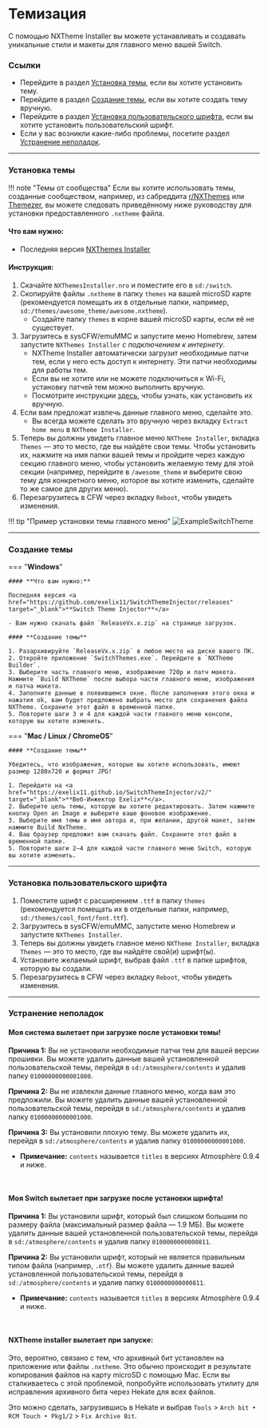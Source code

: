 # Темизация

С помощью NXTheme Installer вы можете устанавливать и создавать уникальные стили и макеты для главного меню вашей Switch.

### **Ссылки**

- Перейдите в раздел [Установка темы](#installing-a-theme), если вы хотите установить тему.
- Перейдите в раздел [Создание темы](#making-a-theme), если вы хотите создать тему вручную.
- Перейдите в раздел [Установка пользовательского шрифта](#installing-a-custom-font), если вы хотите установить пользовательский шрифт.
- Если у вас возникли какие-либо проблемы, посетите раздел [Устранение неполадок](#troubleshooting).

-----

### **Установка темы**

!!! note "Темы от сообщества"
    Если вы хотите использовать темы, созданные сообществом, например, из сабреддита <a href="https://www.reddit.com/r/NXThemes/" target="_blank">r/NXThemes</a> или [Themezer](https://themezer.net), вы можете следовать приведённому ниже руководству для установки предоставленного `.nxtheme` файла.

#### **Что вам нужно:**

- Последняя версия [NXThemes Installer](https://github.com/exelix11/SwitchThemeInjector/releases)

#### **Инструкция:**

1. Скачайте `NXThemesInstaller.nro` и поместите его в `sd:/switch`.
2. Скопируйте файлы `.nxtheme` в папку `themes` на вашей microSD карте (рекомендуется помещать их в отдельные папки, например, `sd:/themes/awesome_theme/awesome.nxtheme`).
    - Создайте папку `themes` в корне вашей microSD карты, если её не существует.
3. Загрузитесь в sysCFW/emuMMC и запустите меню Homebrew, затем запустите `NXThemes Installer` *с подключением к интернету*.
    - NXTheme Installer автоматически загрузит необходимые патчи тем, если у него есть доступ к интернету. Эти патчи необходимы для работы тем.
    - Если вы не хотите или не можете подключиться к Wi-Fi, установку патчей тем можно выполнить вручную.
    - Посмотрите инструкции [здесь](https://github.com/exelix11/theme-patches#if-you-dont-want-to-connect-your-console-to-the-internet), чтобы узнать, как установить их вручную.
4. Если вам предложат извлечь данные главного меню, сделайте это.
    - Вы всегда можете сделать это вручную через вкладку `Extract home menu` в `NXTheme Installer`.
5. Теперь вы должны увидеть главное меню `NXTheme Installer`, вкладка `Themes` — это то место, где вы найдёте свои темы. Чтобы установить их, нажмите на имя папки вашей темы и пройдите через каждую секцию главного меню, чтобы установить желаемую тему для этой секции (например, перейдите в `/awesome_theme` и выберите свою тему для конкретного меню, которое вы хотите изменить, сделайте то же самое для других меню).
6. Перезагрузитесь в CFW через вкладку `Reboot`, чтобы увидеть изменения.

!!! tip "Пример установки темы главного меню"
    ![ExampleSwitchTheme](../extras/img/switch_theming.jpg)

-----

### **Создание темы**

=== "**Windows**"

    #### **Что вам нужно:**

    Последняя версия <a href="https://github.com/exelix11/SwitchThemeInjector/releases" target="_blank">**Switch Theme Injector**</a>

    - Вам нужно скачать файл `ReleaseVx.x.zip` на странице загрузок.

    #### **Создание темы**

    1. Разархивируйте `ReleaseVx.x.zip` в любое место на диске вашего ПК.
    2. Откройте приложение `SwitchThemes.exe`. Перейдите в `NXTheme Builder`.
    3. Выберите часть главного меню, изображение 720p и патч макета. Нажмите `Build NXTheme` после выбора части главного меню, изображения и патча макета.
    4. Заполните данные в появившемся окне. После заполнения этого окна и нажатия ok, вам будет предложено выбрать место для сохранения файла NXTheme. Сохраните этот файл в временной папке.
    5. Повторите шаги 3 и 4 для каждой части главного меню консоли, которую вы хотите изменить.

=== "**Mac / Linux / ChromeOS**"

    #### **Создание темы**

    Убедитесь, что изображения, которые вы хотите использовать, имеют размер 1280x720 и формат JPG!

    1. Перейдите на <a href="https://exelix11.github.io/SwitchThemeInjector/v2/" target="_blank">**Веб-Инжектор Exelix**</a>.
    2. Выберите цель темы, которую вы хотите редактировать. Затем нажмите кнопку Open an Image и выберите ваше фоновое изображение.
    3. Выберите имя темы и имя автора и, при желании, другой макет, затем нажмите Build NxTheme.
    4. Ваш браузер предложит вам скачать файл. Сохраните этот файл в временной папке.
    5. Повторите шаги 2–4 для каждой части главного меню Switch, которую вы хотите изменить.

-----

### **Установка пользовательского шрифта**

1. Поместите шрифт с расширением `.ttf` в папку `themes` (рекомендуется помещать их в отдельные папки, например, `sd:/themes/cool_font/font.ttf`).
2. Загрузитесь в sysCFW/emuMMC, запустите меню Homebrew и запустите `NXThemes Installer`.
3. Теперь вы должны увидеть главное меню `NXTheme Installer`, вкладка `Themes` — это то место, где вы найдёте свой(и) шрифт(ы).
4. Установите желаемый шрифт, выбрав файл `.ttf` в папке шрифтов, которую вы создали.
5. Перезагрузитесь в CFW через вкладку `Reboot`, чтобы увидеть изменения.

-----

### **Устранение неполадок**

#### **Моя система вылетает при загрузке после установки темы!**

**Причина 1:** Вы не установили необходимые патчи тем для вашей версии прошивки. Вы можете удалить данные вашей установленной пользовательской темы, перейдя в `sd:/atmosphere/contents` и удалив папку `01000000000001000`.

**Причина 2:** Вы не извлекли данные главного меню, когда вам это предложили. Вы можете удалить данные вашей установленной пользовательской темы, перейдя в `sd:/atmosphere/contents` и удалив папку `01000000000001000`.

**Причина 3:** Вы установили плохую тему. Вы можете удалить их, перейдя в `sd:/atmosphere/contents` и удалив папку `01000000000001000`.

- **Примечание:** `contents` называется `titles` в версиях Atmosphère 0.9.4 и ниже.

&nbsp;

#### **Моя Switch вылетает при загрузке после установки шрифта!**

**Причина 1:** Вы установили шрифт, который был слишком большим по размеру файла (максимальный размер файла — 1.9 МБ). Вы можете удалить данные вашей установленной пользовательской темы, перейдя в `sd:/atmosphere/contents` и удалив папку `0100000000000811`.

**Причина 2:** Вы установили шрифт, который не является правильным типом файла (например, `.otf`). Вы можете удалить данные вашей установленной пользовательской темы, перейдя в `sd:/atmosphere/contents` и удалив папку `0100000000000811`.

- **Примечание:** `contents` называется `titles` в версиях Atmosphère 0.9.4 и ниже.

&nbsp;

#### **NXTheme installer вылетает при запуске:**

Это, вероятно, связано с тем, что архивный бит установлен на приложение или файлы `.nxtheme`. Это обычно происходит в результате копирования файлов на карту microSD с помощью Mac. Если вы сталкиваетесь с этой проблемой, попробуйте использовать утилиту для исправления архивного бита через Hekate для всех файлов.

Это можно сделать, загрузившись в Hekate и выбрав `Tools` > `Arch bit • RCM Touch • Pkg1/2` > `Fix Archive Bit`.
